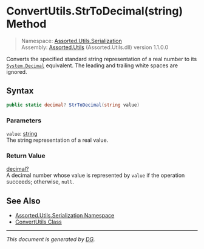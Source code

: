 ﻿# ConvertUtils.StrToDecimal(string) Method

> Namespace: [Assorted.Utils.Serialization](index.md#assortedutilsserialization-namespace)\
> Assembly: [Assorted.Utils](index.md) (Assorted.Utils.dll) version 1.1.0.0

Converts the specified standard string representation of a real number to its [`System.Decimal`](https://docs.microsoft.com/en-us/dotnet/api/system.decimal) equivalent. The leading and trailing white spaces are ignored.

## Syntax

```csharp
public static decimal? StrToDecimal(string value)
```

### Parameters

`value`: [string](https://docs.microsoft.com/en-us/dotnet/api/system.string)\
The string representation of a real value.

### Return Value

[decimal?](https://docs.microsoft.com/en-us/dotnet/api/system.nullable-1)\
A decimal number whose value is represented by `value` if the operation succeeds; otherwise, `null`.

## See Also

- [Assorted.Utils.Serialization Namespace](index.md#assortedutilsserialization-namespace)
- [ConvertUtils Class](Assorted.Utils.Serialization.ConvertUtils.md)

---

_This document is generated by [DG](https://github.com/Khojasteh/dg)._
